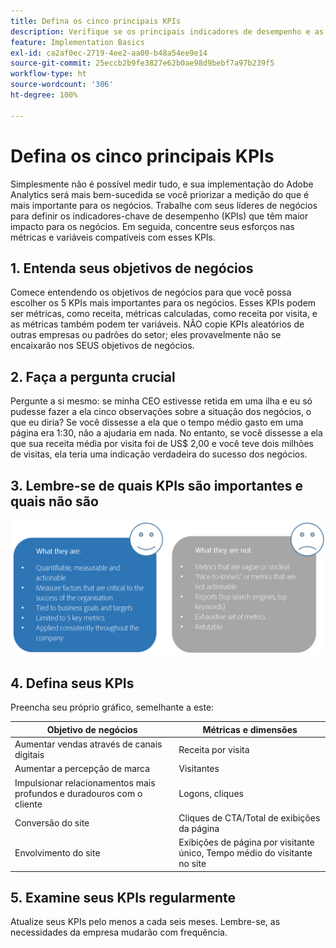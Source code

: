```yaml
---
title: Defina os cinco principais KPIs
description: Verifique se os principais indicadores de desempenho e as métricas e dimensões associadas estão alinhados às suas necessidades comerciais.
feature: Implementation Basics
exl-id: ca2af0ec-2719-4ee2-aa00-b48a54ee9e14
source-git-commit: 25eccb2b9fe3827e62b0ae98d9bebf7a97b239f5
workflow-type: ht
source-wordcount: '306'
ht-degree: 100%

---
```


# Defina os cinco principais KPIs

Simplesmente não é possível medir tudo, e sua implementação do Adobe Analytics será mais bem-sucedida se você priorizar a medição do que é mais importante para os negócios. Trabalhe com seus líderes de negócios para definir os indicadores-chave de desempenho (KPIs) que têm maior impacto para os negócios. Em seguida, concentre seus esforços nas métricas e variáveis compatíveis com esses KPIs.

## 1. Entenda seus objetivos de negócios

Comece entendendo os objetivos de negócios para que você possa escolher os 5 KPIs mais importantes para os negócios. Esses KPIs podem ser métricas, como receita, métricas calculadas, como receita por visita, e as métricas também podem ter variáveis. NÃO copie KPIs aleatórios de outras empresas ou padrões do setor; eles provavelmente não se encaixarão nos SEUS objetivos de negócios.

## 2. Faça a pergunta crucial

Pergunte a si mesmo: se minha CEO estivesse retida em uma ilha e eu só pudesse fazer a ela cinco observações sobre a situação dos negócios, o que eu diria? Se você dissesse a ela que o tempo médio gasto em uma página era 1:30, não a ajudaria em nada. No entanto, se você dissesse a ela que sua receita média por visita foi de US$ 2,00 e você teve dois milhões de visitas, ela teria uma indicação verdadeira do sucesso dos negócios.

## 3. Lembre-se de quais KPIs são importantes e quais não são

![](assets/kpis.png)

## 4. Defina seus KPIs

Preencha seu próprio gráfico, semelhante a este:

| Objetivo de negócios | Métricas e dimensões |
| --- | --- |
| Aumentar vendas através de canais digitais | Receita por visita |
| Aumentar a percepção de marca | Visitantes |
| Impulsionar relacionamentos mais profundos e duradouros com o cliente | Logons, cliques |
| Conversão do site | Cliques de CTA/Total de exibições da página |
| Envolvimento do site | Exibições de página por visitante único, Tempo médio do visitante no site |

## 5. Examine seus KPIs regularmente

Atualize seus KPIs pelo menos a cada seis meses. Lembre-se, as necessidades da empresa mudarão com frequência.
